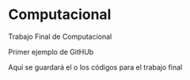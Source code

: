 # Computacional

Trabajo Final de Computacional

Primer ejemplo de GitHUb

Aquí se guardará el o los códigos para el trabajo final
